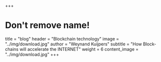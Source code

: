+++
# Don't remove name!
title = "blog"
header = "Blockchain technology"
image = "../img/download.jpg"
author = "Weynand Kuijpers"
subtitle = "How Block-chains will accelerate the INTERNET"
weight = 6
content_image  = "../img/download.jpg"
+++
